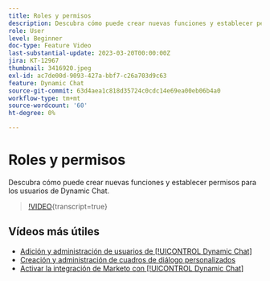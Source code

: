 ```yaml
---
title: Roles y permisos
description: Descubra cómo puede crear nuevas funciones y establecer permisos para los usuarios de Dynamic Chat.
role: User
level: Beginner
doc-type: Feature Video
last-substantial-update: 2023-03-20T00:00:00Z
jira: KT-12967
thumbnail: 3416920.jpeg
exl-id: ac7de00d-9093-427a-bbf7-c26a703d9c63
feature: Dynamic Chat
source-git-commit: 63d4aea1c818d35724c0cdc14e69ea00eb06b4a0
workflow-type: tm+mt
source-wordcount: '60'
ht-degree: 0%

---
```


# Roles y permisos

Descubra cómo puede crear nuevas funciones y establecer permisos para los usuarios de Dynamic Chat.

>[!VIDEO](https://video.tv.adobe.com/v/3416920/?quality=12&learn=on){transcript=true}

## Vídeos más útiles

* [Adición y administración de usuarios de [!UICONTROL Dynamic Chat]](user-management.md)
* [Creación y administración de cuadros de diálogo personalizados](dialogue-management.md)
* [Activar la integración de Marketo con [!UICONTROL Dynamic Chat]](marketo-integration.md)
